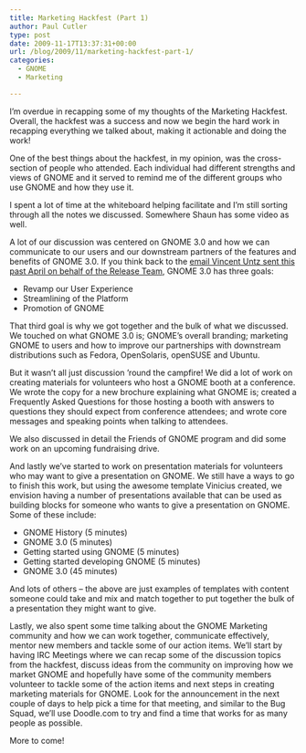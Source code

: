 ```yaml
---
title: Marketing Hackfest (Part 1)
author: Paul Cutler
type: post
date: 2009-11-17T13:37:31+00:00
url: /blog/2009/11/marketing-hackfest-part-1/
categories:
  - GNOME
  - Marketing

---
```

I&#8217;m overdue in recapping some of my thoughts of the Marketing Hackfest. Overall, the hackfest was a success and now we begin the hard work in recapping everything we talked about, making it actionable and doing the work!

One of the best things about the hackfest, in my opinion, was the cross-section of people who attended. Each individual had different strengths and views of GNOME and it served to remind me of the different groups who use GNOME and how they use it.

I spent a lot of time at the whiteboard helping facilitate and I&#8217;m still sorting through all the notes we discussed. Somewhere Shaun has some video as well.

A lot of our discussion was centered on GNOME 3.0 and how we can communicate to our users and our downstream partners of the features and benefits of GNOME 3.0. If you think back to the [email Vincent Untz sent this past April on behalf of the Release Team][1], GNOME 3.0 has three goals:

  * Revamp our User Experience
  * Streamlining of the Platform
  * Promotion of GNOME

That third goal is why we got together and the bulk of what we discussed. We touched on what GNOME 3.0 is; GNOME&#8217;s overall branding; marketing GNOME to users and how to improve our partnerships with downstream distributions such as Fedora, OpenSolaris, openSUSE and Ubuntu.

But it wasn&#8217;t all just discussion &#8217;round the campfire! We did a lot of work on creating materials for volunteers who host a GNOME booth at a conference. We wrote the copy for a new brochure explaining what GNOME is; created a Frequently Asked Questions for those hosting a booth with answers to questions they should expect from conference attendees; and wrote core messages and speaking points when talking to attendees.

We also discussed in detail the Friends of GNOME program and did some work on an upcoming fundraising drive.

And lastly we&#8217;ve started to work on presentation materials for volunteers who may want to give a presentation on GNOME. We still have a ways to go to finish this work, but using the awesome template Vinicius created, we envision having a number of presentations available that can be used as building blocks for someone who wants to give a presentation on GNOME. Some of these include:

  * GNOME History (5 minutes)
  * GNOME 3.0 (5 minutes)
  * Getting started using GNOME (5 minutes)
  * Getting started developing GNOME (5 minutes)
  * GNOME 3.0 (45 minutes)

And lots of others &#8211; the above are just examples of templates with content someone could take and mix and match together to put together the bulk of a presentation they might want to give.

Lastly, we also spent some time talking about the GNOME Marketing community and how we can work together, communicate effectively, mentor new members and tackle some of our action items. We&#8217;ll start by having IRC Meetings where we can recap some of the discussion topics from the hackfest, discuss ideas from the community on improving how we market GNOME and hopefully have some of the community members volunteer to tackle some of the action items and next steps in creating marketing materials for GNOME. Look for the announcement in the next couple of days to help pick a time for that meeting, and similar to the Bug Squad, we&#8217;ll use Doodle.com to try and find a time that works for as many people as possible.

More to come!

 [1]: http://mail.gnome.org/archives/desktop-devel-list/2009-April/msg00004.html